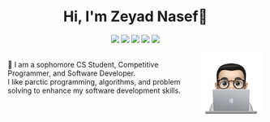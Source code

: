 
<h1 align="center">Hi, I'm Zeyad Nasef👋</h1>

<p align="center">
    <a href="https://www.linkedin.com/in/zeyad-nasef-aa0a49201/"><img src="https://img.shields.io/badge/linkedin-%230177B5?style=flat&logo=linkedin&logoColor=white"/></a>
    <a href="https://www.youtube.com/channel/UC94a6pdBcAII8N6FOpV390Q"><img src="https://img.shields.io/badge/youtube-%23FF0000?style=flat&logo=youtube&logoColor=white"/></a>
    <a href="https://codeforces.com/profile/Zeyad_Nasef/"><img src="https://img.shields.io/badge/codeforces-%23ffcatl?style=flat&logo=Codeforces&logoColor=white"/></a>
    <a href="mailto:zeyadnasef85@gmail.com"><img src="https://img.shields.io/badge/Gmail-%23FF0000?style=flat&logo=Gmail&logoColor=white"/></a>
    <a href="https://www.facebook.com/zeiad.nasef/"><img src="https://img.shields.io/badge/facebook-%230177B5?style=flat&logo=facebook&logoColor=white"/></a>
  </p>
  
 <img src = "profile-img.png" align = "right" width = "25%">
 <br>
🔭 I am a sophomore CS Student, Competitive Programmer, and Software Developer.<br>
I like parctic programming, algorithms, and problem solving to enhance my software development skills.
